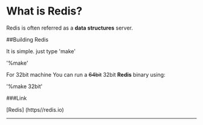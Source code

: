 # What is Redis?

Redis is often referred as a **data structures** server.

##Building Redis

It is simple. just type 'make'

'%make'

For 32bit machine
You can run a ~~64bit~~ 32bit **Redis** binary using:

'%make 32bit'

###Link

[Redis] (https//redis.io)

* * *
